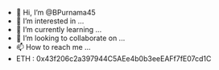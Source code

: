 - 👋 Hi, I’m @BPurnama45
- 👀 I’m interested in ...
- 🌱 I’m currently learning ...
- 💞️ I’m looking to collaborate on ...
- 📫 How to reach me ...
- ETH : 0x43f206c2a397944C5AEe4b0b3eeEAFf7fE07cd1C

<!---
BPurnama45/BPurnama45 is a ✨ special ✨ repository because its `README.md` (this file) appears on your GitHub profile.
You can click the Preview link to take a look at your changes.
--->

